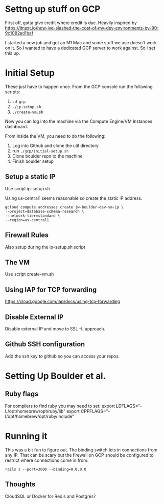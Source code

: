 # Settng up stuff on GCP

First off, gotta give credit where credit is due. Heavily inspired by https://itnext.io/how-ive-slashed-the-cost-of-my-dev-environments-by-90-9c1082ad1baf

I started a new job and got an M1 Mac and some stuff we use doesn't work on it. So I wanted to have a dedicated GCP server to work against. So I set this up.

# Initial Setup
These just have to happen once. From the GCP console run the following scripts:

1. `cd gcp`
2. `./ip-setup.sh`
3. `./create-vm.sh`

Now you can log into the machine via the Compute Engine/VM Instances dashboard.

From inside the VM, you need to do the following:

1. Log into Github and clone the util directory
2. run `./gcp/initial-setup.sh`
3. Clone boulder repo to the machine 
4. Finish boulder setup

## Setup a static IP

Use script ip-setup.sh

Using us-central1 seems reasonable so create the static IP address.

```
gcloud compute addresses create jw-boulder-dev-vm-ip \ 
--project=database-schema-research \ 
--network-tier=standard \
--region=us-central1
```

## Firewall Rules

Also setup during the ip-setup.sh script

## The VM

Use script create-vm.sh

## Using IAP for TCP forwarding
https://cloud.google.com/iap/docs/using-tcp-forwarding

## Disable External IP
Disable external IP and move to SSL -L approach.

## Github SSH configuration

Add the ssh key to github so you can access your repos.

# Setting Up Boulder et al.

## Ruby flags
For compilers to find ruby you may need to set:
  export LDFLAGS="-L/opt/homebrew/opt/ruby/lib"
  export CPPFLAGS="-I/opt/homebrew/opt/ruby/include"

# Running it

This was a bit fun to figure out. The binding switch lets in connections from any IP. That can be scary but the firewall on GCP should be configured to restrict where connections come in from.

```
rails s --port=3000 --binding=0.0.0.0
```

## Thoughts
CloudSQL or Docker for Redis and Postgres?

